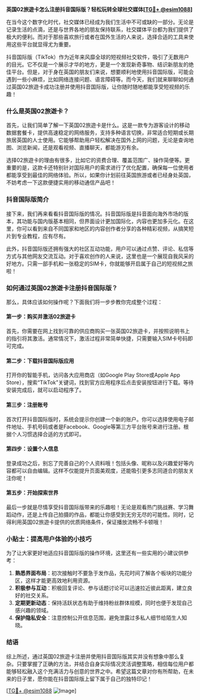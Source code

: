 **英国02旅遊卡怎么注册抖音国际版？轻松玩转全球社交媒体[[TG💪+ @esim1088](https://t.me/s/esim1088)]**

在当今这个数字化时代，社交媒体已经成为我们生活中不可或缺的一部分。无论是记录生活的点滴，还是与世界各地的朋友保持联系，社交媒体平台都为我们提供了极大的便利。而对于那些喜欢旅行或者在国外生活的人来说，选择合适的工具来使用这些平台就显得尤为重要。

抖音国际版（TikTok）作为近年来风靡全球的短视频社交软件，吸引了无数用户的目光。它不仅是一个展示才华的地方，更是一个发现新奇事物、结识新朋友的绝佳平台。但是，对于身在英国的朋友们来说，想要顺利地使用抖音国际版，可能会遇到一些小麻烦，比如网络连接问题、语言障碍等。而今天，我们就来聊聊如何通过英国02旅遊卡成功注册并使用抖音国际版，让你随时随地都能享受短视频的乐趣！

### 什么是英国02旅遊卡？

首先，让我们简单了解一下英国02旅遊卡是什么。这是一款专为游客设计的移动数据套餐卡，提供高速稳定的网络服务，支持多种语言切换，非常适合短期或长期旅居英国的人士使用。它能够帮助用户轻松解决在国外上网的问题，无论是查询地图、浏览新闻，还是观看视频、直播聊天，都能游刃有余。

选择02旅遊卡的理由有很多，比如它的资费合理、覆盖范围广、操作简便等。更重要的是，这款卡还特别针对国际用户的需求进行了优化配置，确保每一位使用者都能享受到最佳的网络体验。所以，如果你计划前往英国旅游或者已经身处英国，不妨考虑一下这款便捷实用的移动通信产品吧！

### 抖音国际版简介

接下来，我们再来看看抖音国际版的情况。抖音国际版是抖音面向海外市场的版本，其功能与国内版基本相同，但界面设计更加国际化，内容也更加多元化。在这里，你可以看到来自不同国家和地区的内容创作者分享的各种精彩视频，从搞笑短片到专业教程，应有尽有。

此外，抖音国际版还拥有强大的社区互动功能，用户可以通过点赞、评论、私信等方式与其他网友交流互动。对于喜欢创作的人来说，这里也是一个展现自我风采的好地方。只需一部手机和一张稳定的SIM卡，你就能够开启属于自己的短视频之旅啦！

### 如何通过英国02旅遊卡注册抖音国际版？

那么，具体应该如何操作呢？下面我们将一步步教你完成整个过程：

#### 第一步：购买并激活02旅遊卡
首先，你需要在网上找到可靠的供应商购买一张英国02旅遊卡，并按照说明书上的指引将其激活。通常情况下，激活过程非常简单快捷，只需要输入SIM卡号码即可完成。

#### 第二步：下载抖音国际版应用
打开你的智能手机，访问各大应用商店（如Google Play Store或Apple App Store），搜索“TikTok”关键词，找到官方应用程序后点击安装按钮进行下载。等待安装完成后，就可以启动程序了。

#### 第三步：注册账号
首次打开抖音国际版时，系统会提示你创建一个新的账户。你可以选择使用电子邮件地址、手机号码或者是Facebook、Google等第三方平台账号来进行注册。根据个人习惯选择合适的方式即可。

#### 第四步：设置个人信息
登录成功之后，别忘了完善自己的个人资料哦！包括头像、昵称以及兴趣爱好等内容都可以自由编辑。这样不仅能提升页面美观度，还能吸引更多志同道合的朋友关注你呢！

#### 第五步：开始探索世界
最后一步就是尽情享受抖音国际版带来的乐趣啦！无论是观看热门挑战赛、学习舞蹈动作，还是上传自己拍摄的作品，都能让你感受到无穷无尽的可能性。同时，记得利用英国02旅遊卡提供的优质网络条件，保证播放流畅不卡顿哦！

### 小贴士：提高用户体验的小技巧

为了让大家更好地适应抖音国际版的操作环境，这里还有一些实用的小建议供参考：

1. **熟悉界面布局**：初次接触时不要急于发作品，先花时间了解各个板块的功能分区，这样才能更高效地利用资源。
2. **积极参与互动**：积极回复评论、参与话题讨论可以迅速拉近彼此距离，建立良好的社交关系。
3. **定期更新动态**：保持活跃状态有助于维持粉丝群体规模，同时也便于发现自己感兴趣的领域。
4. **保护隐私安全**：注意控制公开信息范围，避免泄露过多私人细节给陌生人知晓。

### 结语

综上所述，通过英国02旅遊卡注册并使用抖音国际版其实并没有想象中那么复杂。只要掌握了正确的方法，并结合自身实际情况灵活调整策略，相信每位用户都能够轻松融入这个充满活力与创意的世界之中。希望这篇文章对你有所帮助，在未来的日子里，愿你能在抖音国际版上留下属于自己的独特印记！

[[TG💪+ @esim1088](https://t.me/s/esim1088) ![Image](https://i.postimg.cc/4NQfJmqS/Snipaste-2025-05-13-00-14-12.png)]